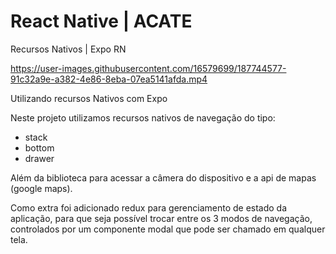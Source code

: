 # React Native | ACATE
Recursos Nativos | Expo RN <br/>


https://user-images.githubusercontent.com/16579699/187744577-91c32a9e-a382-4e86-8eba-07ea5141afda.mp4


Utilizando recursos Nativos com Expo<br/>

Neste projeto utilizamos recursos nativos de navegação do tipo:
- stack
- bottom
- drawer

Além da biblioteca para acessar a câmera do dispositivo e a api de mapas (google maps).

Como extra foi adicionado redux para gerenciamento de estado da aplicação, para que seja possível trocar entre os 3 modos de navegação, controlados por um componente modal que pode ser chamado em qualquer tela.
